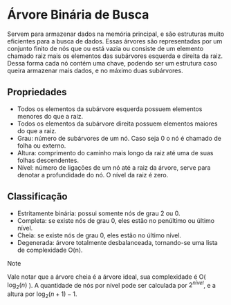 # Árvore Binária de Busca
Servem para armazenar dados na memória principal, e são estruturas muito eficientes para a busca de dados. Essas árvores são representadas por um conjunto finito de nós que ou está vazia ou consiste de um elemento chamado raiz mais os elementos das subárvores esquerda e direita da raiz.
Dessa forma cada nó contém uma chave, podendo ser um estrutura caso queira armazenar mais dados, e no máximo duas subárvores.

## Propriedades
- Todos os elementos da subárvore esquerda possuem elementos menores do que a raiz.
- Todos os elementos da subárvore direita possuem elementos maiores do que a raiz.
- Grau: número de subárvores de um nó. Caso seja 0 o nó é chamado de folha ou externo.
- Altura: comprimento do caminho mais longo da raiz até uma de suas folhas descendentes.
- Nível: número de ligações de um nó até a raiz da árvore, serve para denotar a profundidade do nó. O nível da raiz é zero.

## Classificação
- Estritamente binária: possui somente nós de grau 2 ou 0.
- Completa: se existe nós de grau 0, eles estão no penúltimo ou último nível.
- Cheia: se existe nós de grau 0, eles estão no último nível.
- Degenerada: árvore totalmente desbalanceada, tornando-se uma lista de complexidade O(n).
  
> [!NOTE]
> Vale notar que a árvore cheia é a árvore ideal, sua complexidade é O( $\log_2(n)$ ). A quantidade de nós por nível pode ser calculada por $2^{nível}$, e a altura por $\log_2(n+1) - 1$.
